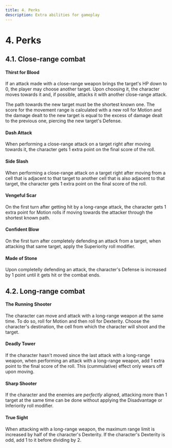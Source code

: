 ```yaml
---
title: 4. Perks
description: Extra abilities for gameplay
---
```


# 4. Perks

## 4.1. Close-range combat

#### Thirst for Blood

If an attack made with a close-range weapon brings the target's HP down to 0,
the player may choose another target. Upon choosing it, the character moves
towards it and, if possible, attacks it with another close-range attack.

The path towards the new target must be the shortest known one. The score for
the movement range is calculated with a new roll for Motion and the damage dealt
to the new target is equal to the excess of damage dealt to the previous one,
piercing the new target's Defense.

#### Dash Attack

When performing a close-range attack on a target right after moving towards it,
the character gets 1 extra point on the final score of the roll.

#### Side Slash

When performing a close-range attack on a target right after moving from a cell
that is adjacent to that target to another cell that is also adjacent to that
target, the character gets 1 extra point on the final score of the roll.

#### Vengeful Scar

On the first turn after getting hit by a long-range attack, the character gets
1 extra point for Motion rolls if moving towards the attacker through the
shortest known path.

#### Confident Blow

On the first turn after completely defending an attack from a target, when
attacking that same target, apply the Superiority roll modifier.

#### Made of Stone

Upon completelly defending an attack, the character's Defense is increased by 1
point until it gets hit or the combat ends.

## 4.2. Long-range combat

#### The Running Shooter

The character can move and attack with a long-range weapon at the same time. To
do so, roll for Motion and then roll for Dexterity. Choose the character's
destination, the cell from which the character will shoot and the target.

#### Deadly Tower

If the character hasn't moved since the last attack with a long-range weapon,
when performing an attack with a long-range weapon, add 1 extra point to the
final score of the roll. This (cummulative) effect only wears off upon moving.

#### Sharp Shooter

If the character and the enemies are *perfectly* aligned, attacking more than 1
target at the same time can be done without applying the Disadvantage or
Inferiority roll modifier.

#### True Sight

When attacking with a long-range weapon, the maximum range limit is increased by
half of the character's Dexterity. If the character's Dexterity is odd, add 1 to
it before dividing by 2.
